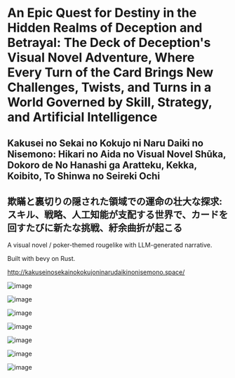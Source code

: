 # An Epic Quest for Destiny in the Hidden Realms of Deception and Betrayal: The Deck of Deception's Visual Novel Adventure, Where Every Turn of the Card Brings New Challenges, Twists, and Turns in a World Governed by Skill, Strategy, and Artificial Intelligence

## Kakusei no Sekai no Kokujo ni Naru Daiki no Nisemono: Hikari no Aida no Visual Novel Shūka, Dokoro de No Hanashi ga Aratteku, Kekka, Koibito, To Shinwa no Seireki Ochi

## 欺瞞と裏切りの隠された領域での運命の壮大な探求: スキル、戦略、人工知能が支配する世界で、カードを回すたびに新たな挑戦、紆余曲折が起こる

A visual novel / poker-themed rougelike with LLM-generated narrative.

Built with bevy on Rust.

http://kakuseinosekainokokujoninarudaikinonisemono.space/

![image](https://github.com/user-attachments/assets/ff533e72-1c42-49ba-a496-c0ff4808cdab)

![image](https://github.com/user-attachments/assets/cb390102-9efc-414c-b4d1-2d5766504eb5)

![image](https://github.com/user-attachments/assets/162fb051-4844-4513-877b-5929afa00963)

![image](https://github.com/user-attachments/assets/b0916305-7e6e-436a-b128-aafc35e25d05)

![image](https://github.com/user-attachments/assets/963c9b67-4cb7-47b4-9841-f15bd7c0a6fa)

![image](https://github.com/user-attachments/assets/68f7eed0-cb7f-4702-a61b-a3f7b892c67f)

![image](https://github.com/user-attachments/assets/7b91c42d-fb20-4201-9a32-ee2b72f8df7d)
